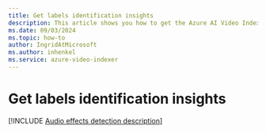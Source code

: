 ```yaml
---
title: Get labels identification insights
description: This article shows you how to get the Azure AI Video Indexer labels identification detection insights.
ms.date: 09/03/2024
ms.topic: how-to
author: IngridAtMicrosoft
ms.author: inhenkel
ms.service: azure-video-indexer
---
```


# Get labels identification insights

[!INCLUDE [Audio effects detection description](./includes/labels-identification.md)]
